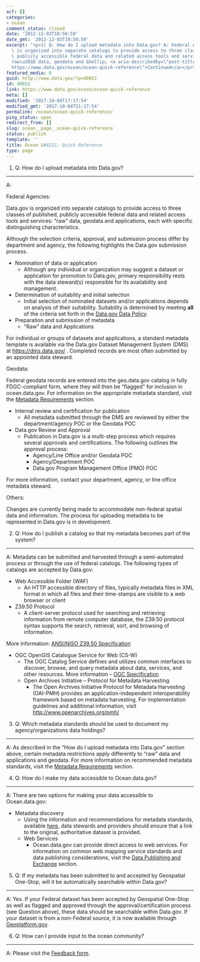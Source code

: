 ```yaml
---
acf: []
categories:
- ocean
comment_status: closed
date: '2012-12-03T10:50:59'
date_gmt: '2012-12-03T10:50:59'
excerpt: "<p>1) Q: How do I upload metadata into Data.gov? A: Federal Agencies: Data.gov\
  \ is organized into separate catalogs to provide access to three classes of published,\
  \ publicly accessible federal data and related access tools and services: \u201C\
  raw\u201D data, geodata and &hellip; <a aria-describedby=\"post-title-40652\" href=\"\
  https://www.data.gov/ocean/ocean-quick-reference\">Continued</a></p>\n"
featured_media: 0
guid: http://www.data.gov/?p=40652
id: 40652
link: https://www.data.gov/ocean/ocean-quick-reference
meta: []
modified: '2017-10-04T17:17:54'
modified_gmt: '2017-10-04T21:17:54'
permalink: /ocean/ocean-quick-reference/
ping_status: open
redirect_from: []
slug: ocean__page__ocean-quick-reference
status: publish
template: ''
title: Ocean &#8211; Quick Reference
type: page
---
```


1) Q: How do I upload metadata into Data.gov?
---------------------------------------------



A:


Federal Agencies:


Data.gov is organized into separate catalogs to provide access to three classes of published, publicly accessible federal data and related access tools and services: “raw” data, geodata and applications, each with specific distinguishing characteristics.


Although the selection criteria, approval, and submission process differ by department and agency, the following highlights the Data.gov submission process.


* Nomination of data or application
	+ Although any individual or organization may suggest a dataset or application for promotion to Data.gov, primary responsibility rests with the data steward(s) responsible for its availability and management.
* Determination of suitability and initial selection
	+ Initial selection of nominated datasets and/or applications depends on analysis of their suitability. Suitability is determined by meeting **all** of the criteria set forth in the [Data.gov Data Policy](http://www.data.gov/datapolicy).
* Preparation and submission of metadata
	+ “Raw” data and Applications


For individual or groups of datasets and applications, a standard metadata template is available via the Data.gov Dataset Management System (DMS) at <https://dms.data.gov/> . Completed records are most often submitted by an appointed data steward.


Geodata:


Federal geodata records are entered into the geo.data.gov catalog in fully FDGC-compliant form, where they will then be “flagged” for inclusion in ocean.data.gov. For information on the appropriate metadata standard, visit the [Metadata Requirements](/communities/node/237/community-of-practice/data-quality) section.


* Internal review and certification for publication
	+ All metadata submitted through the DMS are reviewed by either the department/agency POC or the Geodata POC
* Data.gov Review and Approval
	+ Publication in Data.gov is a multi-step process which requires several approvals and certifications. The following outlines the approval process:
		- Agency/Line Office and/or Geodata POC
		- Agency/Department POC
		- Data.gov Program Management Office (PMO) POC


For more information, contact your department, agency, or line office metadata steward.


Others:


Changes are currently being made to accommodate non-federal spatial data and information. The process for uploading metadata to be represented in Data.gov is in development.



 


2) Q: How do I publish a catalog so that my metadata becomes part of the system?
--------------------------------------------------------------------------------



A: Metadata can be submitted and harvested through a semi-automated process or through the use of federal catalogs. The following types of catalogs are accepted by Data.gov:


* Web Accessible Folder (WAF)
	+ An HTTP accessible directory of files, typically metadata files in XML format in which all files and their time-stamps are visible to a web browser or client
* Z39.50 Protocol
	+ A client-server protocol used for searching and retrieving information from remote computer database, the Z39.50 protocol syntax supports the search, retrieval, sort, and browsing of information.


More information: [ANSI/NISO Z39.50 Specification](http://www.loc.gov/z3950/agency/Z39-50-2003.pdf) 


* OGC OpenGIS Catalogue Service for Web (CS-W)
	+ The OGC Catalog Service defines and utilizes common interfaces to discover, browse, and query metadata about data, services, and other resources. More information – [OGC Specification](http://www.opengeospatial.org/standards/cat)
	+ Open Archives Initiative – Protocol for Metadata Harvesting
		- The Open Archives Initiative Protocol for Metadata Harvesting (OAI-PMH) provides an application-independent interoperability framework based on metadata harvesting. For implementation guidelines and additional information, visit <http://www.openarchives.org/pmh/>



 


3) Q: Which metadata standards should be used to document my agency/organizations data holdings?
------------------------------------------------------------------------------------------------



A: As described in the “How do I upload metadata into Data.gov” section above, certain metadata restrictions apply differently to “raw” data and applications and geodata. For more information on recommended metadata standards, visit the [Metadata Requirements](/communities/node/237/community-of-practice/data-quality) section.



 


4) Q: How do I make my data accessible to Ocean.data.gov?
---------------------------------------------------------



A: There are two options for making your data accessible to Ocean.data.gov:


* Metadata discovery
	+ Using the information and recommendations for metadata standards, available [here](/communities/node/237/community-of-practice/data-quality), data stewards and providers should ensure that a link to the original, authoritative dataset is provided.
	+ Web Services
		- Ocean.data.gov can provide direct access to web services. For information on common web mapping service standards and data publishing considerations, visit the [Data Publishing and Exchange](/communities/node/237/community-of-practice/data-publishing) section.



 


5) Q: If my metadata has been submitted to and accepted by Geospatial One-Stop, will it be automatically searchable within Data.gov?
------------------------------------------------------------------------------------------------------------------------------------



A: Yes. If your Federal dataset has been accepted by Geospatial One-Stop as well as flagged and approved through the approval/certification process (see Question above), these data should be searchable within Data.gov. If your dataset is from a non-Federal source, it is now available through [Geoplatform.gov](http://www.geoplatform.gov/).



 


6) Q: How can I provide input to the ocean community?
-----------------------------------------------------



A: Please visit the [Feedback form](https://www.data.gov/contact).




